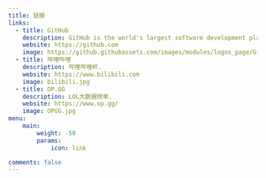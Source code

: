 ```yaml
---
title: 链接
links:
  - title: GitHub
    description: GitHub is the world's largest software development platform.
    website: https://github.com
    image: https://github.githubassets.com/images/modules/logos_page/GitHub-Mark.png
  - title: 哔哩哔哩
    description: 哔哩哔哩杯.
    website: https://www.bilibili.com
    image: bilibili.jpg
  - title: OP.GG
    description: LOL大数据榜单.
    website: https://www.op.gg/
    image: OPGG.jpg
menu:
    main: 
        weight: -50
        params:
            icon: link

comments: false
---
```


